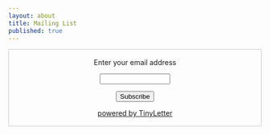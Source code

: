 ```yaml
---
layout: about
title: Mailing List
published: true
---
```


<form style="border:1px solid #ccc;padding:3px;text-align:center;" action="https://tinyletter.com/acordrobotics" method="post" target="popupwindow" onsubmit="window.open('https://tinyletter.com/acordrobotics', 'popupwindow', 'scrollbars=yes,width=800,height=600');return true"><p><label for="tlemail">Enter your email address</label></p><p><input type="text" style="width:140px" name="email" id="tlemail" /></p><input type="hidden" value="1" name="embed"/><input type="submit" value="Subscribe" /><p><a href="https://tinyletter.com" target="_blank">powered by TinyLetter</a></p></form>
         